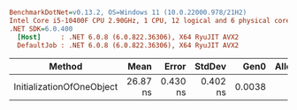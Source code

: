 ``` ini

BenchmarkDotNet=v0.13.2, OS=Windows 11 (10.0.22000.978/21H2)
Intel Core i5-10400F CPU 2.90GHz, 1 CPU, 12 logical and 6 physical cores
.NET SDK=6.0.400
  [Host]     : .NET 6.0.8 (6.0.822.36306), X64 RyuJIT AVX2
  DefaultJob : .NET 6.0.8 (6.0.822.36306), X64 RyuJIT AVX2


```
|                    Method |     Mean |    Error |   StdDev |   Gen0 | Allocated |
|-------------------------- |---------:|---------:|---------:|-------:|----------:|
| InitializationOfOneObject | 26.87 ns | 0.430 ns | 0.402 ns | 0.0038 |      24 B |

